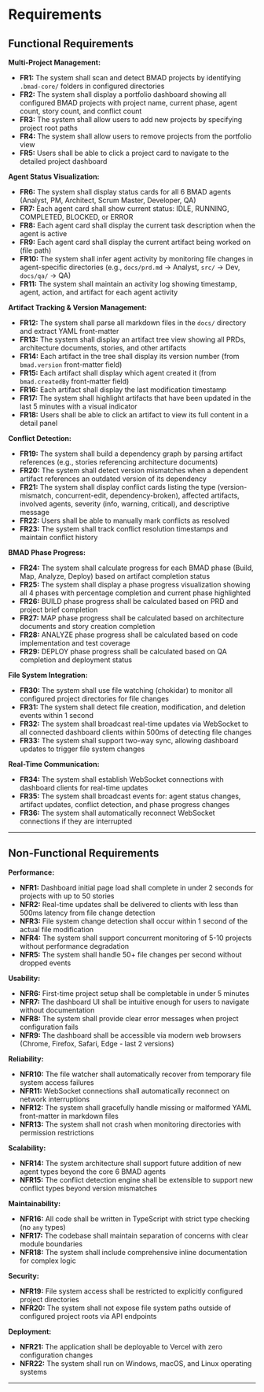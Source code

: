 # Requirements

## Functional Requirements

**Multi-Project Management:**

- **FR1:** The system shall scan and detect BMAD projects by identifying `.bmad-core/` folders in configured directories
- **FR2:** The system shall display a portfolio dashboard showing all configured BMAD projects with project name, current phase, agent count, story count, and conflict count
- **FR3:** The system shall allow users to add new projects by specifying project root paths
- **FR4:** The system shall allow users to remove projects from the portfolio view
- **FR5:** Users shall be able to click a project card to navigate to the detailed project dashboard

**Agent Status Visualization:**

- **FR6:** The system shall display status cards for all 6 BMAD agents (Analyst, PM, Architect, Scrum Master, Developer, QA)
- **FR7:** Each agent card shall show current status: IDLE, RUNNING, COMPLETED, BLOCKED, or ERROR
- **FR8:** Each agent card shall display the current task description when the agent is active
- **FR9:** Each agent card shall display the current artifact being worked on (file path)
- **FR10:** The system shall infer agent activity by monitoring file changes in agent-specific directories (e.g., `docs/prd.md` → Analyst, `src/` → Dev, `docs/qa/` → QA)
- **FR11:** The system shall maintain an activity log showing timestamp, agent, action, and artifact for each agent activity

**Artifact Tracking & Version Management:**

- **FR12:** The system shall parse all markdown files in the `docs/` directory and extract YAML front-matter
- **FR13:** The system shall display an artifact tree view showing all PRDs, architecture documents, stories, and other artifacts
- **FR14:** Each artifact in the tree shall display its version number (from `bmad.version` front-matter field)
- **FR15:** Each artifact shall display which agent created it (from `bmad.createdBy` front-matter field)
- **FR16:** Each artifact shall display the last modification timestamp
- **FR17:** The system shall highlight artifacts that have been updated in the last 5 minutes with a visual indicator
- **FR18:** Users shall be able to click an artifact to view its full content in a detail panel

**Conflict Detection:**

- **FR19:** The system shall build a dependency graph by parsing artifact references (e.g., stories referencing architecture documents)
- **FR20:** The system shall detect version mismatches when a dependent artifact references an outdated version of its dependency
- **FR21:** The system shall display conflict cards listing the type (version-mismatch, concurrent-edit, dependency-broken), affected artifacts, involved agents, severity (info, warning, critical), and descriptive message
- **FR22:** Users shall be able to manually mark conflicts as resolved
- **FR23:** The system shall track conflict resolution timestamps and maintain conflict history

**BMAD Phase Progress:**

- **FR24:** The system shall calculate progress for each BMAD phase (Build, Map, Analyze, Deploy) based on artifact completion status
- **FR25:** The system shall display a phase progress visualization showing all 4 phases with percentage completion and current phase highlighted
- **FR26:** BUILD phase progress shall be calculated based on PRD and project brief completion
- **FR27:** MAP phase progress shall be calculated based on architecture documents and story creation completion
- **FR28:** ANALYZE phase progress shall be calculated based on code implementation and test coverage
- **FR29:** DEPLOY phase progress shall be calculated based on QA completion and deployment status

**File System Integration:**

- **FR30:** The system shall use file watching (chokidar) to monitor all configured project directories for file changes
- **FR31:** The system shall detect file creation, modification, and deletion events within 1 second
- **FR32:** The system shall broadcast real-time updates via WebSocket to all connected dashboard clients within 500ms of detecting file changes
- **FR33:** The system shall support two-way sync, allowing dashboard updates to trigger file system changes

**Real-Time Communication:**

- **FR34:** The system shall establish WebSocket connections with dashboard clients for real-time updates
- **FR35:** The system shall broadcast events for: agent status changes, artifact updates, conflict detection, and phase progress changes
- **FR36:** The system shall automatically reconnect WebSocket connections if they are interrupted

---

## Non-Functional Requirements

**Performance:**

- **NFR1:** Dashboard initial page load shall complete in under 2 seconds for projects with up to 50 stories
- **NFR2:** Real-time updates shall be delivered to clients with less than 500ms latency from file change detection
- **NFR3:** File system change detection shall occur within 1 second of the actual file modification
- **NFR4:** The system shall support concurrent monitoring of 5-10 projects without performance degradation
- **NFR5:** The system shall handle 50+ file changes per second without dropped events

**Usability:**

- **NFR6:** First-time project setup shall be completable in under 5 minutes
- **NFR7:** The dashboard UI shall be intuitive enough for users to navigate without documentation
- **NFR8:** The system shall provide clear error messages when project configuration fails
- **NFR9:** The dashboard shall be accessible via modern web browsers (Chrome, Firefox, Safari, Edge - last 2 versions)

**Reliability:**

- **NFR10:** The file watcher shall automatically recover from temporary file system access failures
- **NFR11:** WebSocket connections shall automatically reconnect on network interruptions
- **NFR12:** The system shall gracefully handle missing or malformed YAML front-matter in markdown files
- **NFR13:** The system shall not crash when monitoring directories with permission restrictions

**Scalability:**

- **NFR14:** The system architecture shall support future addition of new agent types beyond the core 6 BMAD agents
- **NFR15:** The conflict detection engine shall be extensible to support new conflict types beyond version mismatches

**Maintainability:**

- **NFR16:** All code shall be written in TypeScript with strict type checking (no `any` types)
- **NFR17:** The codebase shall maintain separation of concerns with clear module boundaries
- **NFR18:** The system shall include comprehensive inline documentation for complex logic

**Security:**

- **NFR19:** File system access shall be restricted to explicitly configured project directories
- **NFR20:** The system shall not expose file system paths outside of configured project roots via API endpoints

**Deployment:**

- **NFR21:** The application shall be deployable to Vercel with zero configuration changes
- **NFR22:** The system shall run on Windows, macOS, and Linux operating systems

---
